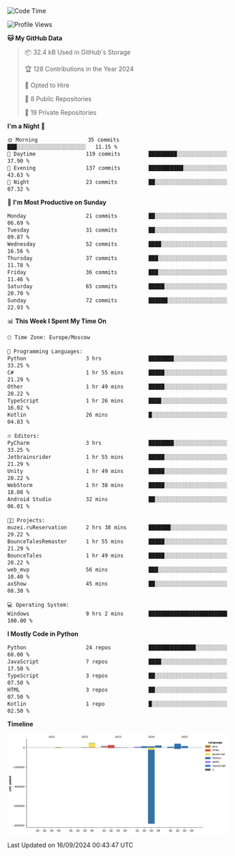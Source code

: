 <!--START_SECTION:waka-->
![Code Time](http://img.shields.io/badge/Code%20Time-519%20hrs%2032%20mins-blue)

![Profile Views](http://img.shields.io/badge/Profile%20Views-2-blue)

**🐱 My GitHub Data** 

> 📦 32.4 kB Used in GitHub's Storage 
 > 
> 🏆 128 Contributions in the Year 2024
 > 
> 💼 Opted to Hire
 > 
> 📜 8 Public Repositories 
 > 
> 🔑 19 Private Repositories 
 > 
**I'm a Night 🦉** 

```text
🌞 Morning                35 commits          ███░░░░░░░░░░░░░░░░░░░░░░   11.15 % 
🌆 Daytime                119 commits         █████████░░░░░░░░░░░░░░░░   37.90 % 
🌃 Evening                137 commits         ███████████░░░░░░░░░░░░░░   43.63 % 
🌙 Night                  23 commits          ██░░░░░░░░░░░░░░░░░░░░░░░   07.32 % 
```
📅 **I'm Most Productive on Sunday** 

```text
Monday                   21 commits          ██░░░░░░░░░░░░░░░░░░░░░░░   06.69 % 
Tuesday                  31 commits          ██░░░░░░░░░░░░░░░░░░░░░░░   09.87 % 
Wednesday                52 commits          ████░░░░░░░░░░░░░░░░░░░░░   16.56 % 
Thursday                 37 commits          ███░░░░░░░░░░░░░░░░░░░░░░   11.78 % 
Friday                   36 commits          ███░░░░░░░░░░░░░░░░░░░░░░   11.46 % 
Saturday                 65 commits          █████░░░░░░░░░░░░░░░░░░░░   20.70 % 
Sunday                   72 commits          ██████░░░░░░░░░░░░░░░░░░░   22.93 % 
```


📊 **This Week I Spent My Time On** 

```text
🕑︎ Time Zone: Europe/Moscow

💬 Programming Languages: 
Python                   3 hrs               ████████░░░░░░░░░░░░░░░░░   33.25 % 
C#                       1 hr 55 mins        █████░░░░░░░░░░░░░░░░░░░░   21.29 % 
Other                    1 hr 49 mins        █████░░░░░░░░░░░░░░░░░░░░   20.22 % 
TypeScript               1 hr 26 mins        ████░░░░░░░░░░░░░░░░░░░░░   16.02 % 
Kotlin                   26 mins             █░░░░░░░░░░░░░░░░░░░░░░░░   04.83 % 

🔥 Editors: 
PyCharm                  3 hrs               ████████░░░░░░░░░░░░░░░░░   33.25 % 
Jetbrainsrider           1 hr 55 mins        █████░░░░░░░░░░░░░░░░░░░░   21.29 % 
Unity                    1 hr 49 mins        █████░░░░░░░░░░░░░░░░░░░░   20.22 % 
WebStorm                 1 hr 38 mins        █████░░░░░░░░░░░░░░░░░░░░   18.08 % 
Android Studio           32 mins             ██░░░░░░░░░░░░░░░░░░░░░░░   06.01 % 

🐱‍💻 Projects: 
muzei.ruReservation      2 hrs 38 mins       ███████░░░░░░░░░░░░░░░░░░   29.22 % 
BounceTalesRemaster      1 hr 55 mins        █████░░░░░░░░░░░░░░░░░░░░   21.29 % 
BounceTales              1 hr 49 mins        █████░░░░░░░░░░░░░░░░░░░░   20.22 % 
web_mvp                  56 mins             ███░░░░░░░░░░░░░░░░░░░░░░   10.40 % 
axShow                   45 mins             ██░░░░░░░░░░░░░░░░░░░░░░░   08.30 % 

💻 Operating System: 
Windows                  9 hrs 2 mins        █████████████████████████   100.00 % 
```

**I Mostly Code in Python** 

```text
Python                   24 repos            ███████████████░░░░░░░░░░   60.00 % 
JavaScript               7 repos             ████░░░░░░░░░░░░░░░░░░░░░   17.50 % 
TypeScript               3 repos             ██░░░░░░░░░░░░░░░░░░░░░░░   07.50 % 
HTML                     3 repos             ██░░░░░░░░░░░░░░░░░░░░░░░   07.50 % 
Kotlin                   1 repo              █░░░░░░░░░░░░░░░░░░░░░░░░   02.50 % 
```



**Timeline**

![Lines of Code chart](https://raw.githubusercontent.com/adlemx/adlemx/main/assets/bar_graph.png)


 Last Updated on 16/09/2024 00:43:47 UTC
<!--END_SECTION:waka-->

